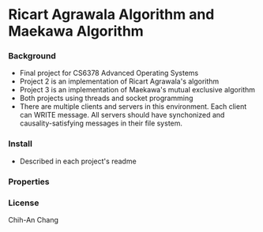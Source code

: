 # Ricart Agrawala Algorithm and Maekawa Algorithm

### Background
- Final project for CS6378 Advanced Operating Systems
- Project 2 is an implementation of Ricart Agrawala's algorithm
- Project 3 is an implementation of Maekawa's mutual exclusive algorithm
- Both projects using threads and socket programming
- There are multiple clients and servers in this environment. Each client can WRITE message. All servers should have synchonized and causality-satisfying messages in their file system.
### Install
- Described in each project's readme
### Properties

### License
Chih-An Chang
